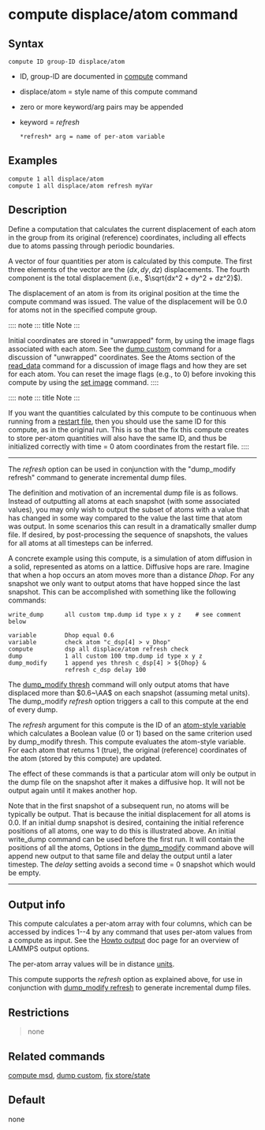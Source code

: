 # compute displace/atom command

## Syntax

``` LAMMPS
compute ID group-ID displace/atom
```

-   ID, group-ID are documented in [compute](compute) command

-   displace/atom = style name of this compute command

-   zero or more keyword/arg pairs may be appended

-   keyword = *refresh*

        *refresh* arg = name of per-atom variable

## Examples

``` LAMMPS
compute 1 all displace/atom
compute 1 all displace/atom refresh myVar
```

## Description

Define a computation that calculates the current displacement of each
atom in the group from its original (reference) coordinates, including
all effects due to atoms passing through periodic boundaries.

A vector of four quantities per atom is calculated by this compute. The
first three elements of the vector are the $(dx,dy,dz)$ displacements.
The fourth component is the total displacement (i.e.,
$\sqrt{dx^2 + dy^2 + dz^2}$).

The displacement of an atom is from its original position at the time
the compute command was issued. The value of the displacement will be
0.0 for atoms not in the specified compute group.

:::: note
::: title
Note
:::

Initial coordinates are stored in \"unwrapped\" form, by using the image
flags associated with each atom. See the [dump custom](dump) command for
a discussion of \"unwrapped\" coordinates. See the Atoms section of the
[read_data](read_data) command for a discussion of image flags and how
they are set for each atom. You can reset the image flags (e.g., to 0)
before invoking this compute by using the [set image](set) command.
::::

:::: note
::: title
Note
:::

If you want the quantities calculated by this compute to be continuous
when running from a [restart file](read_restart), then you should use
the same ID for this compute, as in the original run. This is so that
the fix this compute creates to store per-atom quantities will also have
the same ID, and thus be initialized correctly with time = 0 atom
coordinates from the restart file.
::::

------------------------------------------------------------------------

The *refresh* option can be used in conjunction with the \"dump_modify
refresh\" command to generate incremental dump files.

The definition and motivation of an incremental dump file is as follows.
Instead of outputting all atoms at each snapshot (with some associated
values), you may only wish to output the subset of atoms with a value
that has changed in some way compared to the value the last time that
atom was output. In some scenarios this can result in a dramatically
smaller dump file. If desired, by post-processing the sequence of
snapshots, the values for all atoms at all timesteps can be inferred.

A concrete example using this compute, is a simulation of atom diffusion
in a solid, represented as atoms on a lattice. Diffusive hops are rare.
Imagine that when a hop occurs an atom moves more than a distance
*Dhop*. For any snapshot we only want to output atoms that have hopped
since the last snapshot. This can be accomplished with something like
the following commands:

``` LAMMPS
write_dump      all custom tmp.dump id type x y z    # see comment below

variable        Dhop equal 0.6
variable        check atom "c_dsp[4] > v_Dhop"
compute         dsp all displace/atom refresh check
dump            1 all custom 100 tmp.dump id type x y z
dump_modify     1 append yes thresh c_dsp[4] > ${Dhop} &
                refresh c_dsp delay 100
```

The [dump_modify thresh](dump_modify) command will only output atoms
that have displaced more than $0.6~\AA$ on each snapshot (assuming metal
units). The dump_modify *refresh* option triggers a call to this compute
at the end of every dump.

The *refresh* argument for this compute is the ID of an [atom-style
variable](variable) which calculates a Boolean value (0 or 1) based on
the same criterion used by dump_modify thresh. This compute evaluates
the atom-style variable. For each atom that returns 1 (true), the
original (reference) coordinates of the atom (stored by this compute)
are updated.

The effect of these commands is that a particular atom will only be
output in the dump file on the snapshot after it makes a diffusive hop.
It will not be output again until it makes another hop.

Note that in the first snapshot of a subsequent run, no atoms will be
typically be output. That is because the initial displacement for all
atoms is 0.0. If an initial dump snapshot is desired, containing the
initial reference positions of all atoms, one way to do this is
illustrated above. An initial write_dump command can be used before the
first run. It will contain the positions of all the atoms, Options in
the [dump_modify](dump_modify) command above will append new output to
that same file and delay the output until a later timestep. The *delay*
setting avoids a second time = 0 snapshot which would be empty.

------------------------------------------------------------------------

## Output info

This compute calculates a per-atom array with four columns, which can be
accessed by indices 1\--4 by any command that uses per-atom values from
a compute as input. See the [Howto output](Howto_output) doc page for an
overview of LAMMPS output options.

The per-atom array values will be in distance [units](units).

This compute supports the *refresh* option as explained above, for use
in conjunction with [dump_modify refresh](dump_modify) to generate
incremental dump files.

## Restrictions

> none

## Related commands

[compute msd](compute_msd), [dump custom](dump), [fix
store/state](fix_store_state)

## Default

none
